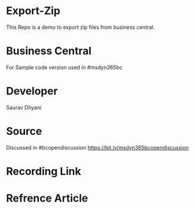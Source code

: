 # Export-Zip
This Repo is a demo to export zip files from business central.

# Business Central
For Sample code version used in #msdyn365bc

# Developer
Saurav Dhyani

# Source
Discussed in #bcopendiscussion
https://bit.ly/msdyn365bcopendiscussion

# Recording Link


# Refrence Article
